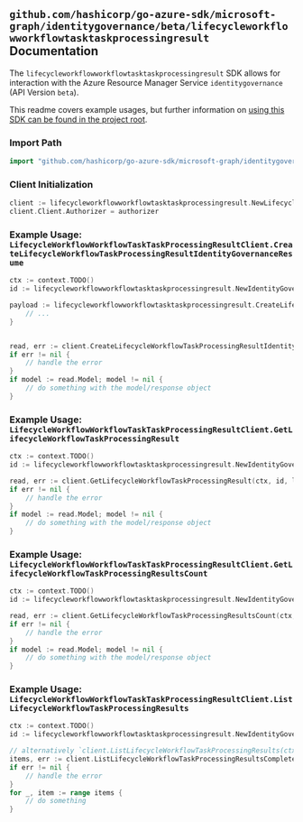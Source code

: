 
## `github.com/hashicorp/go-azure-sdk/microsoft-graph/identitygovernance/beta/lifecycleworkflowworkflowtasktaskprocessingresult` Documentation

The `lifecycleworkflowworkflowtasktaskprocessingresult` SDK allows for interaction with the Azure Resource Manager Service `identitygovernance` (API Version `beta`).

This readme covers example usages, but further information on [using this SDK can be found in the project root](https://github.com/hashicorp/go-azure-sdk/tree/main/docs).

### Import Path

```go
import "github.com/hashicorp/go-azure-sdk/microsoft-graph/identitygovernance/beta/lifecycleworkflowworkflowtasktaskprocessingresult"
```


### Client Initialization

```go
client := lifecycleworkflowworkflowtasktaskprocessingresult.NewLifecycleWorkflowWorkflowTaskTaskProcessingResultClientWithBaseURI("https://management.azure.com")
client.Client.Authorizer = authorizer
```


### Example Usage: `LifecycleWorkflowWorkflowTaskTaskProcessingResultClient.CreateLifecycleWorkflowTaskProcessingResultIdentityGovernanceResume`

```go
ctx := context.TODO()
id := lifecycleworkflowworkflowtasktaskprocessingresult.NewIdentityGovernanceLifecycleWorkflowWorkflowIdTaskIdTaskProcessingResultID("workflowIdValue", "taskIdValue", "taskProcessingResultIdValue")

payload := lifecycleworkflowworkflowtasktaskprocessingresult.CreateLifecycleWorkflowTaskProcessingResultIdentityGovernanceResumeRequest{
	// ...
}


read, err := client.CreateLifecycleWorkflowTaskProcessingResultIdentityGovernanceResume(ctx, id, payload)
if err != nil {
	// handle the error
}
if model := read.Model; model != nil {
	// do something with the model/response object
}
```


### Example Usage: `LifecycleWorkflowWorkflowTaskTaskProcessingResultClient.GetLifecycleWorkflowTaskProcessingResult`

```go
ctx := context.TODO()
id := lifecycleworkflowworkflowtasktaskprocessingresult.NewIdentityGovernanceLifecycleWorkflowWorkflowIdTaskIdTaskProcessingResultID("workflowIdValue", "taskIdValue", "taskProcessingResultIdValue")

read, err := client.GetLifecycleWorkflowTaskProcessingResult(ctx, id, lifecycleworkflowworkflowtasktaskprocessingresult.DefaultGetLifecycleWorkflowTaskProcessingResultOperationOptions())
if err != nil {
	// handle the error
}
if model := read.Model; model != nil {
	// do something with the model/response object
}
```


### Example Usage: `LifecycleWorkflowWorkflowTaskTaskProcessingResultClient.GetLifecycleWorkflowTaskProcessingResultsCount`

```go
ctx := context.TODO()
id := lifecycleworkflowworkflowtasktaskprocessingresult.NewIdentityGovernanceLifecycleWorkflowWorkflowIdTaskID("workflowIdValue", "taskIdValue")

read, err := client.GetLifecycleWorkflowTaskProcessingResultsCount(ctx, id, lifecycleworkflowworkflowtasktaskprocessingresult.DefaultGetLifecycleWorkflowTaskProcessingResultsCountOperationOptions())
if err != nil {
	// handle the error
}
if model := read.Model; model != nil {
	// do something with the model/response object
}
```


### Example Usage: `LifecycleWorkflowWorkflowTaskTaskProcessingResultClient.ListLifecycleWorkflowTaskProcessingResults`

```go
ctx := context.TODO()
id := lifecycleworkflowworkflowtasktaskprocessingresult.NewIdentityGovernanceLifecycleWorkflowWorkflowIdTaskID("workflowIdValue", "taskIdValue")

// alternatively `client.ListLifecycleWorkflowTaskProcessingResults(ctx, id, lifecycleworkflowworkflowtasktaskprocessingresult.DefaultListLifecycleWorkflowTaskProcessingResultsOperationOptions())` can be used to do batched pagination
items, err := client.ListLifecycleWorkflowTaskProcessingResultsComplete(ctx, id, lifecycleworkflowworkflowtasktaskprocessingresult.DefaultListLifecycleWorkflowTaskProcessingResultsOperationOptions())
if err != nil {
	// handle the error
}
for _, item := range items {
	// do something
}
```
